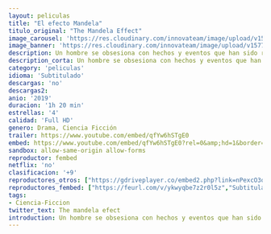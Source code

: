 ```yaml
---
layout: peliculas
title: "El efecto Mandela"
titulo_original: "The Mandela Effect"
image_carousel: 'https://res.cloudinary.com/innovateam/image/upload/v1577500657/mandela-min_uhxzg7.jpg'
image_banner: 'https://res.cloudinary.com/innovateam/image/upload/v1577500661/maxresdefault_2_-min_1_iowcal.jpg'
description: Un hombre se obsesiona con hechos y eventos que han sido recordados colectivamente por miles de personas. Al creer que los fenómenos son el síntoma de algo más grande, su obsesión eventualmente lo lleva a cuestionarse la realidad misma.
description_corta: Un hombre se obsesiona con hechos y eventos que han sido recordados colectivamente por miles de personas. Al creer que los fenómenos son el síntoma de algo más grande, su obsesión eventualmente lo lleva a cuestionarse la realidad misma.
category: 'peliculas'
idioma: 'Subtitulado'
descargas: 'no'
descargas2:
anio: '2019'
duracion: '1h 20 min'
estrellas: '4'
calidad: 'Full HD'
genero: Drama, Ciencia Ficción
trailer: https://www.youtube.com/embed/qfYw6hSTgE0
embed: https://www.youtube.com/embed/qfYw6hSTgE0?rel=0&amp;hd=1&border=0&wmode=opaque&enablejsapi=1&modestbranding=1&controls=1&showinfo=1
sandbox: allow-same-origin allow-forms
reproductor: fembed
netflix: 'no'
clasificacion: '+9'
reproductores_otros: ["https://gdriveplayer.co/embed2.php?link=nPexcO3oVjnNngxyoqgYMg8kMdh44TVUX3uEnRpfx0RH81OIZH2fKwuU3G6GO8Vdznkm7eXyBA2VEj%252BBOQkXWc1g8Xv8hRmwOvfOMfjnqJ81WqPaB51jQu6q%252F4HFBC4hFcixw9P3do2N%252FTZNVGrLUHysGnw4Lz9AS2Q%252Fu9SldH6TGa5CsS2EX0iksi2abI9VhJCVo6%252BJr8UeDd3pIjjieI","Subtitulado"]
reproductores_fembed: ["https://feurl.com/v/ykwyqbe7z2r0l5z","Subtitulado","https://www.fembed.com/v/36j72im6meg4p40","Subtitulado"]
tags:
- Ciencia-Ficcion
twitter_text: The mandela efect
introduction: Un hombre se obsesiona con hechos y eventos que han sido recordados colectivamente por miles de personas. Al creer que los fenómenos son el síntoma de algo más grande, su obsesión eventualmente lo lleva a cuestionarse la realidad misma.
---
```













